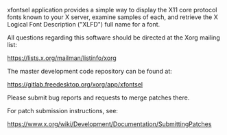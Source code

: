 xfontsel application provides a simple way to display the X11 core
protocol fonts known to your X server, examine samples of each, and
retrieve the X Logical Font Description ("XLFD") full name for a font.

All questions regarding this software should be directed at the
Xorg mailing list:

  https://lists.x.org/mailman/listinfo/xorg

The master development code repository can be found at:

  https://gitlab.freedesktop.org/xorg/app/xfontsel

Please submit bug reports and requests to merge patches there.

For patch submission instructions, see:

  https://www.x.org/wiki/Development/Documentation/SubmittingPatches

